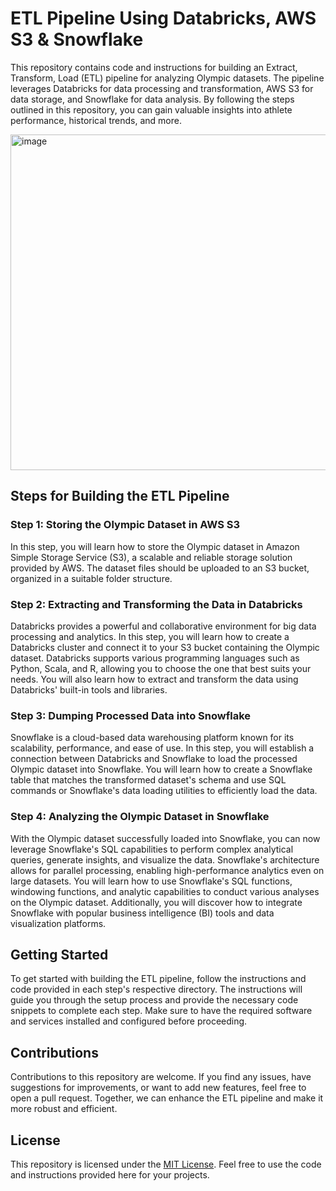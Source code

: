 # ETL Pipeline Using Databricks, AWS S3 & Snowflake

This repository contains code and instructions for building an Extract, Transform, Load (ETL) pipeline for analyzing Olympic datasets. The pipeline leverages Databricks for data processing and transformation, AWS S3 for data storage, and Snowflake for data analysis. By following the steps outlined in this repository, you can gain valuable insights into athlete performance, historical trends, and more.

<img width="537" alt="image" src="https://github.com/tushar-hatwar/Olympic_Dataset_Analysis/assets/60131764/f68bbb9d-0d8f-4f5d-b158-002a5b8c3fe5">


## Steps for Building the ETL Pipeline

### Step 1: Storing the Olympic Dataset in AWS S3

In this step, you will learn how to store the Olympic dataset in Amazon Simple Storage Service (S3), a scalable and reliable storage solution provided by AWS. The dataset files should be uploaded to an S3 bucket, organized in a suitable folder structure.

### Step 2: Extracting and Transforming the Data in Databricks

Databricks provides a powerful and collaborative environment for big data processing and analytics. In this step, you will learn how to create a Databricks cluster and connect it to your S3 bucket containing the Olympic dataset. Databricks supports various programming languages such as Python, Scala, and R, allowing you to choose the one that best suits your needs. You will also learn how to extract and transform the data using Databricks' built-in tools and libraries.

### Step 3: Dumping Processed Data into Snowflake

Snowflake is a cloud-based data warehousing platform known for its scalability, performance, and ease of use. In this step, you will establish a connection between Databricks and Snowflake to load the processed Olympic dataset into Snowflake. You will learn how to create a Snowflake table that matches the transformed dataset's schema and use SQL commands or Snowflake's data loading utilities to efficiently load the data.

### Step 4: Analyzing the Olympic Dataset in Snowflake

With the Olympic dataset successfully loaded into Snowflake, you can now leverage Snowflake's SQL capabilities to perform complex analytical queries, generate insights, and visualize the data. Snowflake's architecture allows for parallel processing, enabling high-performance analytics even on large datasets. You will learn how to use Snowflake's SQL functions, windowing functions, and analytic capabilities to conduct various analyses on the Olympic dataset. Additionally, you will discover how to integrate Snowflake with popular business intelligence (BI) tools and data visualization platforms.

## Getting Started

To get started with building the ETL pipeline, follow the instructions and code provided in each step's respective directory. The instructions will guide you through the setup process and provide the necessary code snippets to complete each step. Make sure to have the required software and services installed and configured before proceeding.

## Contributions

Contributions to this repository are welcome. If you find any issues, have suggestions for improvements, or want to add new features, feel free to open a pull request. Together, we can enhance the ETL pipeline and make it more robust and efficient.

## License

This repository is licensed under the [MIT License](LICENSE). Feel free to use the code and instructions provided here for your projects.
